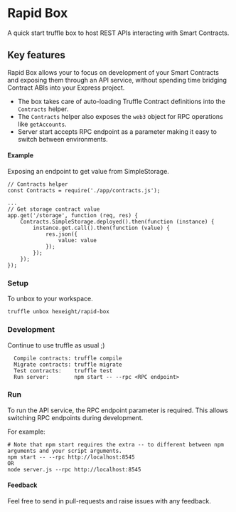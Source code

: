 # Rapid Box
A quick start truffle box to host REST APIs interacting with Smart Contracts.

## Key features
Rapid Box allows your to focus on development of your Smart Contracts and exposing them through an API service, without spending time bridging Contract ABIs into your Express project.

- The box takes care of auto-loading Truffle Contract definitions into the `Contracts` helper.
- The `Contracts` helper also exposes the `web3` object for RPC operations like `getAccounts`.
- Server start accepts RPC endpoint as a parameter making it easy to switch between environments.

#### Example
Exposing an endpoint to get value from SimpleStorage.
```
// Contracts helper
const Contracts = require('./app/contracts.js');

...
// Get storage contract value
app.get('/storage', function (req, res) {
    Contracts.SimpleStorage.deployed().then(function (instance) {
        instance.get.call().then(function (value) {
            res.json({
                value: value
            });
        });
    });
});
```

### Setup
To unbox to your workspace.
```
truffle unbox hexeight/rapid-box
```
### Development
Continue to use truffle as usual ;)
```
  Compile contracts: truffle compile
  Migrate contracts: truffle migrate
  Test contracts:    truffle test
  Run server:        npm start -- --rpc <RPC endpoint>
```

### Run
To run the API service, the RPC endpoint parameter is required. This allows switching RPC endpoints during development.

For example:
```
# Note that npm start requires the extra -- to different between npm arguments and your script arguments.
npm start -- --rpc http://localhost:8545
OR
node server.js --rpc http://localhost:8545
```

#### Feedback
Feel free to send in pull-requests and raise issues with any feedback.
